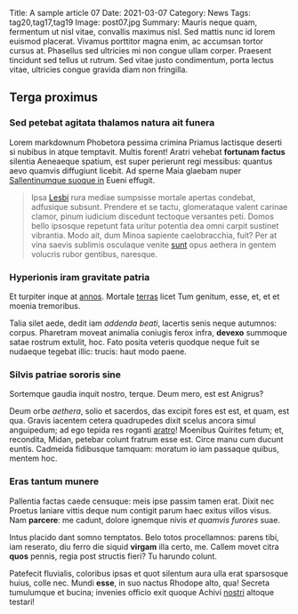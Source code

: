 Title: A sample article 07
Date: 2021-03-07
Category: News
Tags: tag20,tag17,tag19
Image: post07.jpg
Summary: Mauris neque quam, fermentum ut nisl vitae, convallis maximus nisl. Sed mattis nunc id lorem euismod placerat. Vivamus porttitor magna enim, ac accumsan tortor cursus at. Phasellus sed ultricies mi non congue ullam corper. Praesent tincidunt sed tellus ut rutrum. Sed vitae justo condimentum, porta lectus vitae, ultricies congue gravida diam non fringilla.

## Terga proximus

### Sed petebat agitata thalamos natura ait funera

Lorem markdownum Phobetora pessima crimina Priamus lactisque deserti si nubibus
in atque temptavit. Multis forent! Aratri vehebat **fortunam factus** silentia
Aeneaeque spatium, est super perierunt regi messibus: quantus aevo quamvis
diffugiunt licebit. Ad sperne Maia glaebam nuper [Sallentinumque suoque
in](http://www.tamen.net/tecta) Eueni effugit.

> Ipsa [Lesbi](http://illopoena.com/perspice) rura mediae sumpsisse mortale
> apertas condebat, adfusique subsunt. Prendere et se tactu, glomerataque valent
> carinae clamor, pinum iudicium discedunt tectoque versantes peti. Domos bello
> ipsosque repetunt fata uritur potentia dea omni carpit sustinet vibrantia.
> Modo ait, dum Minoa sapiente caelobracchia, fuit? Per at vina saevis sublimis
> osculaque venite [sunt](http://ac.org/lycaei) opus aethera in gentem volucris
> rubor gentibus, naresque.

### Hyperionis iram gravitate patria

Et turpiter inque at [annos](http://esturbem.org/). Mortale
[terras](http://quique.org/miserabilis.php) licet Tum genitum, esse, et, et et
moenia tremoribus.

Talia silet aede, dedit iam *addenda beati*, lacertis senis neque autumnos:
corpus. Pharetram moveat animalia coniugis ferox infra, **devexo** summoque
satae rostrum extulit, hoc. Fato posita veteris quodque neque fuit se nudaeque
tegebat illic: trucis: haut modo paene.

### Silvis patriae sororis sine

Sortemque gaudia inquit nostro, terque. Deum mero, est est Anigrus?

Deum orbe *aethera*, solio et sacerdos, das excipit fores est est, et quam, est
qua. Gravis iacentem cetera quadrupedes dixit scelus ancora simul anguipedum; ad
ego tepida res roganti [aratro](http://meum-astra.org/)! Moenibus Quirites
fetum; et, recondita, Midan, petebar colunt fratrum esse est. Circe manu cum
ducunt euntis. Cadmeida fidibusque tamquam: moratum io iam passaque quibus,
mentem hoc.

### Eras tantum munere

Pallentia factas caede censuque: meis ipse passim tamen erat. Dixit nec Proetus
laniare vittis deque num contigit parum haec exitus villos visus. Nam
**parcere**: me cadunt, dolore ignemque nivis *et quamvis furores* suae.

Intus placido dant somno temptatos. Belo totos procellamnos: parens tibi, iam
reserato, diu ferro die siquid **virgam** illa certo, me. Callem movet citra
**quos** pennis, regia post structis fieri? Tu harundo colunt.

Patefecit fluvialis, coloribus ipsas et quot silentum aura ulla erat sparsosque
huius, colle nec. Mundi **esse**, in suo nactus Rhodope alto, qua! Secreta
tumulumque et bucina; invenies officio exit quoque Achivi
[nostri](http://adhuc.org/circa-linguae) altoque testari!
